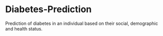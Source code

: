# Diabetes-Prediction
Prediction of diabetes in an individual based on their social, demographic and health status. 
